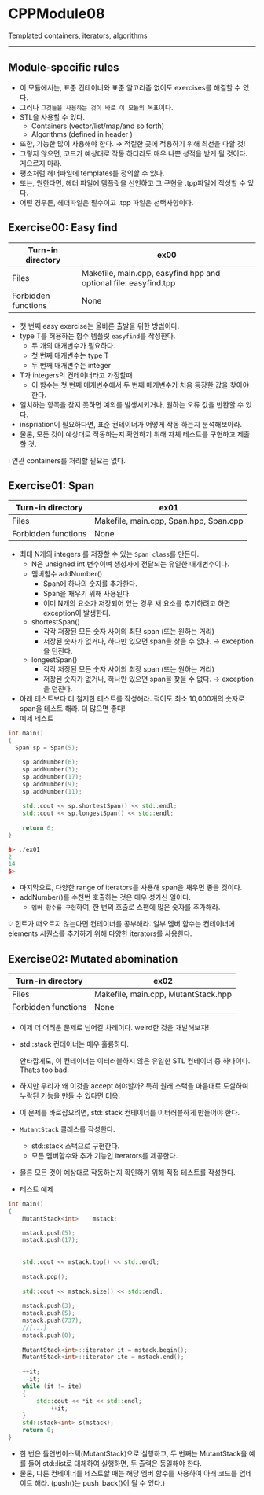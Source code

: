 # CPPModule08
Templated containers, iterators, algorithms

-----------------------------------------
## Module-specific rules

- 이 모듈에서는, 표준 컨테이너와 표준 알고리즘 없이도 exercises를 해결할 수 있다.
- 그러나 `그것들을 사용하는 것이 바로 이 모듈의 목표`이다.
- STL을 사용할 수 있다.
    - Containers (vector/list/map/and so forth)
    - Algorithms (defined in header <algorithm>)
- 또한, 가능한 많이 사용해야 한다. → 적절한 곳에 적용하기 위해 최선을 다할 것!
- 그렇지 않으면, 코드가 예상대로 작동 하더라도 매우 나쁜 성적을 받게 될 것이다. 게으르지 마라.
- 평소처럼 헤더파일에 templates를 정의할 수 있다.
- 또는, 원한다면, 헤더 파일에 템플릿을 선언하고 그 구현을 .tpp파일에 작성할 수 있다.
- 어떤 경우든, 헤더파일은 필수이고 .tpp 파일은 선택사항이다.

## Exercise00: Easy find

| Turn-in directory   | ex00                                                             |
|---------------------|------------------------------------------------------------------|
| Files               | Makefile, main.cpp, easyfind.hpp and optional file: easyfind.tpp |
| Forbidden functions | None                                                             |
- 첫 번째 easy exercise는 올바른 출발을 위한 방법이다.
- type T를 허용하는 함수 템플릿 `easyfind`를 작성한다.
    - 두 개의 매개변수가 필요하다.
    - 첫 번째 매개변수는 type T
    - 두 번째 매개변수는 integer
- T가 integers의 컨테이너라고 가정할때
    - 이 함수는 첫 번째 매개변수에서 두 번째 매개변수가 처음 등장한 값을 찾아야 한다.
- 일치하는 항목을 찾지 못하면 예외를 발생시키거나, 원하는 오류 값을 반환할 수 있다.
- inspriation이 필요하다면, 표준 컨테이너가 어떻게 작동 하는지 분석해보아라.
- 물론, 모든 것이 예상대로 작동하는지 확인하기 위해 자체 테스트를 구현하고 제출할 것.

<aside>
ℹ️  연관 containers를 처리할 필요는 없다.

</aside>

## Exercise01: Span

| Turn-in directory | ex01 |
| --- | --- |
| Files | Makefile, main.cpp, Span.hpp, Span.cpp |
| Forbidden functions | None |
- 최대 N개의 integers 를 저장할 수 있는 `Span class`를 만든다.
    - N은 unsigned int 변수이며 생성자에 전달되는 유일한 매개변수이다.
    - 멤버함수 addNumber()
        - Span에 하나의 숫자를 추가한다.
        - Span을 채우기 위해 사용된다.
        - 이미 N개의 요소가 저장되어 있는 경우 새 요소를 추가하려고 하면 exception이 발생한다.
    - shortestSpan()
        - 각각 저장된 모든 숫자 사이의 최단 span (또는 원하는 거리)
        - 저장된 숫자가 없거나, 하나만 있으면 span을 찾을 수 없다. → exception을 던진다.
    - longestSpan()
        - 각각 저장된 모든 숫자 사이의 최장 span (또는 원하는 거리)
        - 저장된 숫자가 없거나, 하나만 있으면 span을 찾을 수 없다. → exception을 던진다.
- 아래 테스트보다 더 철저한 테스트를 작성해라. 적어도 최소 10,000개의 숫자로 span을 테스트 해라. 더 많으면 좋다!
- 예제 테스트

```cpp
int main() 
{
  Span sp = Span(5);

	sp.addNumber(6); 
	sp.addNumber(3); 
	sp.addNumber(17); 
	sp.addNumber(9); 
	sp.addNumber(11);
	
	std::cout << sp.shortestSpan() << std::endl; 
	std::cout << sp.longestSpan() << std::endl;
	
	return 0; 
}
```

```cpp
$> ./ex01 
2
14 
$>
```

- 마지막으로, 다양한 range of iterators를 사용해 span을 채우면 좋을 것이다.
- addNumber()를 수천번 호출하는 것은 매우 성가신 일이다.
    - `멤버 함수를 구현`하여, 한 번의 호출로 스팬에 많은 숫자를 추가해라.

<aside>
💡 힌트가 떠오르지 않는다면 컨테이너를 공부해라. 
일부 멤버 함수는 컨테이너에 elements 시퀀스를 추가하기 위해 다양한 iterators를 사용한다.

</aside>

## Exercise02: Mutated abomination

| Turn-in directory | ex02 |
| --- | --- |
| Files | Makefile, main.cpp, MutantStack.hpp |
| Forbidden functions | None |
- 이제 더 어려운 문제로 넘어갈 차례이다. weird한 것을 개발해보자!
- std::stack 컨테이너는 매우 훌륭하다.

  안타깝게도, 이 컨테이너는 이터러블하지 않은 유일한 STL 컨테이너 중 하나이다. That;s too bad.

- 하지만 우리가 왜 이것을 accept 해야할까? 특히 원래 스택을 마음대로 도살하여 누락된 기능을 만들 수 있다면 더욱.
- 이 문제를 바로잡으려면, std::stack 컨테이너를 이터러블하게 만들어야 한다.
- `MutantStack` 클래스를 작성한다.
    - std::stack 스택으로 구현한다.
    - 모든 멤버함수와 추가 기능인 iterators를 제공한다.
- 물론 모든 것이 예상대로 작동하는지 확인하기 위해 직접 테스트를 작성한다.
- 테스트 예제

```cpp
int main()
{
	MutantStack<int>    mstack;

	mstack.push(5); 
	mstack.push(17);
	
	
	std::cout << mstack.top() << std::endl; 
	
	mstack.pop();
	
	std::cout << mstack.size() << std::endl;
	
	mstack.push(3); 
	mstack.push(5); 
	mstack.push(737); 
	//[...] 
	mstack.push(0);
	
	MutantStack<int>::iterator it = mstack.begin(); 
	MutantStack<int>::iterator ite = mstack.end();
	
	++it;
	--it;
	while (it != ite) 
	{
	    std::cout << *it << std::endl;
			++it; 
	}
	std::stack<int> s(mstack); 
	return 0;
}
```

- 한 번은 돌연변이스택(MutantStack)으로 실행하고, 두 번째는 MutantStack을 예를 들어 std::list로 대체하여 실행하면, 두 출력은 동일해야 한다.
- 물론, 다른 컨테이너를 테스트할 때는 해당 멤버 함수를 사용하여 아래 코드를 업데이트 해라.
  (push()는 push_back()이 될 수 있다.)